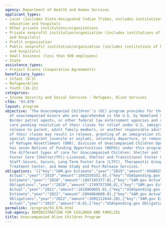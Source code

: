 ```yaml
---
agency: Department of Health and Human Services
applicant_types:
- Local (includes State-designated lndian Tribes, excludes institutions of higher
  education and hospitals
- Other private institutions/organizations
- Private nonprofit institution/organization (includes institutions of higher education
  and hospitals)
- Profit organization
- Public nonprofit institution/organization (includes institutions of higher education
  and hospitals)
- Small business (less than 500 employees)
- State
assistance_types:
- Project Grants (Cooperative Agreements)
beneficiary_types:
- Infant (0-5)
- Refugee/Alien
- Youth (16-21)
categories:
- Income Security and Social Services - Refugees, Alien Services
cfda: '93.676'
layout: program
objective: 'The Unaccompanied Children''s (UC) program provides for the care and placement
  of unaccompanied minors who are apprehended in the U.S. by Homeland Security agents,
  Border patrol agents, or other federal law enforcement agencies and are taken into
  care pending resolution of their claims for relief under U.S. immigration law or
  release to parent, adult family members, or another responsible adult. Resolution
  of their claims may result in release, granting of an immigration status (such as
  special immigrant juvenile or asylum), voluntary departure, or removal. The Office
  of Refugee Resettlement (ORR), Division of Unaccompanied Children Operations (DUCO)
  has seven Notices of Funding Opportunities (NOFOs) under this program, which delineate
  the different types of care for Unaccompanied Children: Shelter and Transitional
  Foster Care (Shelter/TFC)-Licensed, Shelter and Transitional Foster Care (Shelter/TFC)-Prelicensed,
  Staff-Secure, Secure, Long-Term Foster Care (LTFC), Therapeutic Group Home, Residential
  Treatment Center, and Home Study and Post-Release Services.'
obligations: '[{"key":"SAM.gov Estimate","year":"2019","amount":4568025150.0},{"key":"SAM.gov
  Actual","year":"2019","amount":1691558352.0},{"key":"USASpending.gov Obligations","year":"2019","amount":1772693484.0},{"key":"SAM.gov
  Estimate","year":"2020","amount":1897105377.0},{"key":"SAM.gov Actual","year":"2020","amount":1729703439.0},{"key":"USASpending.gov
  Obligations","year":"2020","amount":1749757390.0},{"key":"SAM.gov Estimate","year":"2021","amount":2156391081.0},{"key":"SAM.gov
  Actual","year":"2021","amount":1610960055.0},{"key":"USASpending.gov Obligations","year":"2021","amount":1604049203.01},{"key":"SAM.gov
  Estimate","year":"2022","amount":2804064600.0},{"key":"SAM.gov Actual","year":"2022","amount":2432324664.0},{"key":"USASpending.gov
  Obligations","year":"2022","amount":2692112644.28},{"key":"SAM.gov Estimate","year":"2023","amount":3578748352.0},{"key":"SAM.gov
  Actual","year":"2023","amount":0.0},{"key":"USASpending.gov Obligations","year":"2023","amount":2427442642.24}]'
permalink: /program/93.676.html
sub-agency: ADMINISTRATION FOR CHILDREN AND FAMILIES
title: Unaccompanied Alien Children Program
---
```


